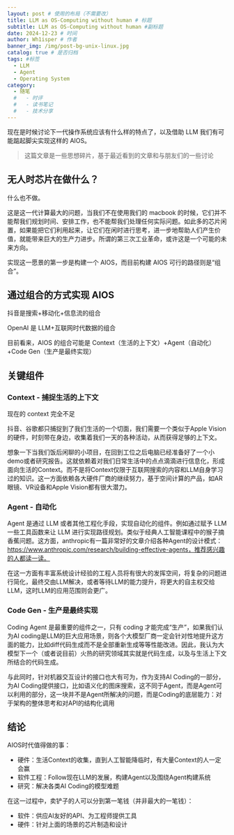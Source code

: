 ```yaml
---
layout: post # 使用的布局（不需要改）
title: LLM as OS-Computing without human # 标题
subtitle: LLM as OS-Computing without human #副标题
date: 2024-12-23 # 时间
author: Wh1isper # 作者
banner_img: /img/post-bg-unix-linux.jpg
catalog: true # 是否归档
tags: #标签
  - LLM
  - Agent
  - Operating System
category:
  - 随笔
  #   - 时评
  #   - 读书笔记
  #   - 技术分享
---
```


现在是时候讨论下一代操作系统应该有什么样的特点了，以及借助 LLM 我们有可能踮起脚尖实现这样的 AIOS。

> 这篇文章是一些思想碎片，基于最近看到的文章和与朋友们的一些讨论

## 无人时芯片在做什么？

什么也不做。

这是这一代计算最大的问题，当我们不在使用我们的 macbook 的时候，它们并不能帮我们规划时间、安排工作，也不能帮我们处理任何实际问题。如此多的芯片闲置，如果能把它们利用起来，让它们在闲时进行思考，进一步地帮助人们产生价值，就能带来巨大的生产力进步。所谓的第三次工业革命，或许这是一个可能的未来方向。

实现这一愿景的第一步是构建一个 AIOS，而目前构建 AIOS 可行的路径则是“组合”。

## 通过组合的方式实现 AIOS

抖音是搜索+移动化+信息流的组合

OpenAI 是 LLM+互联网时代数据的组合

目前看来，AIOS 的组合可能是 Context（生活的上下文）+Agent（自动化）+Code Gen（生产是最终实现）

## 关键组件

### Context - 捕捉生活的上下文

现在的 context 完全不足

抖音、谷歌都只捕捉到了我们生活的一个切面，我们需要一个类似于Apple Vision的硬件，时刻带在身边，收集着我们一天的各种活动，从而获得足够的上下文。

想象一下当我们饭后闲聊的小项目，在回到工位之后电脑已经准备好了一个小demo或者研究报告。这就依赖着对我们日常生活中的点点滴滴进行信息化，形成面向生活的Context。而不是将Context仅限于互联网搜索的内容和LLM自身学习过的知识。这一方面依赖各大硬件厂商的继续努力，基于空间计算的产品，如AR眼镜、VR设备和Apple Vision都有很大潜力。

### Agent - 自动化

Agent 是通过 LLM 或者其他工程化手段，实现自动化的组件。例如通过赋予 LLM 一些工具函数来让 LLM 进行实现路径规划。类似于经典人工智能课程中的猴子摘香蕉问题。这方面，anthropic有一篇非常好的文章介绍各种Agent的设计模式：https://www.anthropic.com/research/building-effective-agents，推荐感兴趣的人都读一读。

在这一方面有丰富系统设计经验的工程人员将有很大的发挥空间，将复杂的问题进行简化，最终交由LLM解决，或者等待LLM的能力提升，将更大的自主权交给LLM，这时LLM的应用范围则会更广。

### Code Gen - 生产是最终实现

Coding Agent 是最重要的组件之一，只有 coding 才能完成“生产”，如果我们认为AI coding是LLM的巨大应用场景，则各个大模型厂商一定会针对性地提升这方面的能力，比如diff代码生成而不是全部重新生成等等性能改进。因此，我认为大模型下一个（或者说目前）火热的研究领域其实就是代码生成，以及与生活上下文所结合的代码生成。

与此同时，针对机器交互设计的接口也大有可为，作为支持AI Coding的一部分，为AI Coding提供接口，比如语义化的图床搜索，这不同于Agent，而是Agent可以利用的部分，这一块并不是Agent所解决的问题，而是Coding的底层能力：对于架构的整体思考和对API的结构化调用

## 结论

AIOS时代值得做的事：

- 硬件：生活Context的收集，直到人工智能降临时，有大量Context的人一定会赢
- 软件工程：Follow现在LLM的发展，构建Agent以及围绕Agent构建系统
- 研究：解决各类AI Coding的模型难题

在这一过程中，卖铲子的人可以分到第一笔钱（并非最大的一笔钱）：

- 软件：供应AI友好的API、为工程师提供工具
- 硬件：针对上面的场景的芯片制造和设计
